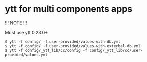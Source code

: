 # ytt for multi components apps

!!! NOTE !!!

Must use ytt 0.23.0+

```
$ ytt -f config/ -f user-provided/values-with-db.yml
$ ytt -f config/ -f user-provided/values-with-exterbal-db.yml
$ ytt -f config/_ytt_lib/cc/config -f config/_ytt_lib/cc/user-provided/values.yml
```

